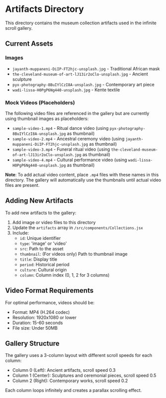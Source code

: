 # Artifacts Directory

This directory contains the museum collection artifacts used in the infinite scroll gallery.

## Current Assets

### Images
- `jayanth-muppaneni-DiIP-FT2hjc-unsplash.jpg` - Traditional African mask
- `the-cleveland-museum-of-art-lJ13ir2oClo-unsplash.jpg` - Ancient sculpture
- `pyx-photography-8BuIYlCzI8A-unsplash.jpg` - Contemporary art piece
- `wadi-lissa-H0PgP6Ng440-unsplash.jpg` - Kente textile

### Mock Videos (Placeholders)
The following video files are referenced in the gallery but are currently using thumbnail images as placeholders:
- `sample-video-1.mp4` - Ritual dance video (using `pyx-photography-8BuIYlCzI8A-unsplash.jpg` as thumbnail)
- `sample-video-2.mp4` - Ancestral ceremony video (using `jayanth-muppaneni-DiIP-FT2hjc-unsplash.jpg` as thumbnail)
- `sample-video-3.mp4` - Funeral ritual video (using `the-cleveland-museum-of-art-lJ13ir2oClo-unsplash.jpg` as thumbnail)
- `sample-video-4.mp4` - Cultural performance video (using `wadi-lissa-H0PgP6Ng440-unsplash.jpg` as thumbnail)

**Note**: To add actual video content, place `.mp4` files with these names in this directory. The gallery will automatically use the thumbnails until actual video files are present.

## Adding New Artifacts

To add new artifacts to the gallery:

1. Add image or video files to this directory
2. Update the `artifacts` array in `/src/components/Collections.jsx`
3. Include:
   - `id`: Unique identifier
   - `type`: 'image' or 'video'
   - `src`: Path to the asset
   - `thumbnail`: (For videos only) Path to thumbnail image
   - `title`: Display title
   - `period`: Historical period
   - `culture`: Cultural origin
   - `column`: Column index (0, 1, 2 for 3 columns)

## Video Format Requirements

For optimal performance, videos should be:
- Format: MP4 (H.264 codec)
- Resolution: 1920x1080 or lower
- Duration: 15-60 seconds
- File size: Under 50MB

## Gallery Structure

The gallery uses a 3-column layout with different scroll speeds for each column:
- Column 0 (Left): Ancient artifacts, scroll speed 0.3
- Column 1 (Center): Sculptures and ceremonial pieces, scroll speed 0.5
- Column 2 (Right): Contemporary works, scroll speed 0.2

Each column loops infinitely and creates a parallax scrolling effect.